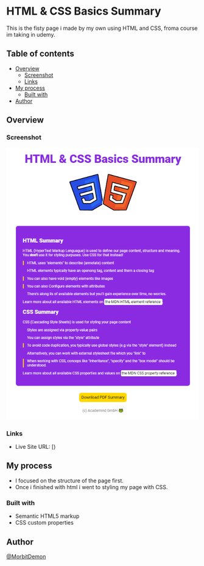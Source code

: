 # HTML & CSS Basics Summary

This is the fisty page i made by my own using HTML and CSS, froma  course im taking in udemy. 

## Table of contents

- [Overview](#overview)
  - [Screenshot](#screenshot)
  - [Links](#links)
- [My process](#my-process)
  - [Built with](#built-with)
- [Author](#author)


## Overview

### Screenshot
![](./images/html-css-basics-summary-screenshot.png)

### Links

- Live Site URL: [)

## My process

- I focused on the structure of the page first.
- Once i finished with html i went to styling my page with CSS.

### Built with

- Semantic HTML5 markup
- CSS custom properties

## Author

 [@MorbitDemon](https://www.frontendmentor.io/profile/MorbitDemon)
